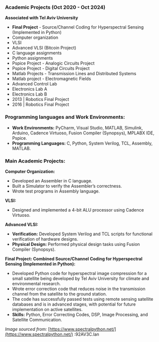 ### Academic Projects (Oct 2020 - Oct 2024)
**Associated with Tel Aviv University**
- **Final Project** - Source/Channel Coding for Hyperspectral Sensing (Implemented in Python)
- Computer organization
- VLSI
- Advanced VLSI (Bitcoin Project)
- C language assignments
- Python assignments
- Pspice Project - Analogic Circuits Project
- Pspice Project - Digital Circuits Project
- Matlab Projects - Transmission Lines and Distributed Systems
- Matlab project - Electromagnetic Fields
- Advanced Control Lab
- Electronics Lab A
- Electronics Lab B
- 2013 | Robotics Final Project
- 2016 | Robotics Final Project
### Programming languages and Work Environments:
- **Work Environments:** PyCharm, Visual Studio, MATLAB, Simulink, Arduino, Cadence Virtuoso, Fusion Compiler (Synopsys), MPLABX IDE, Pspice.
- **Programming Languages:** C, Python, System Verilog, TCL, Assembly, MATLAB.

### Main Academic Projects:
**Computer Organization:**
- Developed an Assembler in C language.
- Built a Simulator to verify the Assembler’s correctness.
- Wrote test programs in Assembly language.

**VLSI:**
- Designed and implemented a 4-bit ALU processor using Cadence Virtuoso.

**Advanced VLSI:**
- **Verification:** Developed System Verilog and TCL scripts for functional verification of hardware designs.
- **Physical Design:** Performed physical design tasks using Fusion Compiler (Synopsys).

**Final Project: Combined Source/Channel Coding for Hyperspectral Sensing (Implemented in Python):**
- Developed Python code for hyperspectral image compression for a small satellite being developed by Tel Aviv University for climate and environmental research.
- Wrote error correction code that reduces noise in the transmission channel from the satellite to the ground station.
- The code has successfully passed tests using remote sensing satellite databases and is in advanced stages, with potential for future implementation on active satellites.
- **Skills:** Python, Error Correcting Codes, DSP, Image Processing, and Satellite Communication.

*Image sourced from:* [https://www.spectralpython.net/](https://www.spectralpython.net/) :92AV3C.lan


